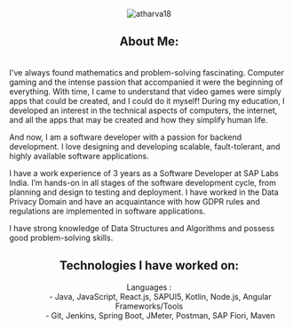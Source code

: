 <html>
   <body>
      <p align="center"> 
      <img src="https://komarev.com/ghpvc/?username=Atharva18&label=Profile%20Views&color=blueviolet&style=plastic" alt="atharva18"/>
      </p>
      <h2 align="center">About Me:</h2>
      <p>
      <br>
I've always found mathematics and problem-solving fascinating. Computer gaming and the intense passion that accompanied it were the beginning of everything. With time, I came to understand that video games were simply apps that could be created, and I could do it myself! During my education, I developed an interest in the technical aspects of computers, the internet, and all the apps that may be created and how they simplify human life.

And now, I am a software developer with a passion for backend development. I love designing and developing scalable, fault-tolerant, and highly available software applications.

I have a work experience of 3 years as a Software Developer at SAP Labs India. I’m hands-on in all stages of the software development cycle, from planning and design to testing and deployment. I have worked in the Data Privacy Domain and have an acquaintance with how GDPR rules and regulations are implemented in software applications.

I have strong knowledge of Data Structures and Algorithms and possess good problem-solving skills.<br>
      </p>
      <h2 align="center">Technologies I have worked on:</h2>
      <dl align="center">
         <dt>Languages :</dt>
         <dd>- Java, JavaScript, React.js, SAPUI5, Kotlin, Node.js, Angular</dd>
         <dt>Frameworks/Tools</dt>
         <dd>- Git, Jenkins, Spring Boot, JMeter, Postman, SAP Fiori, Maven</dd>
      </dl>
   </body>
</html>
